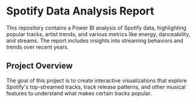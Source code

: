 # Spotify Data Analysis Report

This repository contains a Power BI analysis of Spotify data, highlighting popular tracks, artist trends, and various metrics like energy, danceability, and streams. The report includes insights into streaming behaviors and trends over recent years.

## Project Overview
The goal of this project is to create interactive visualizations that explore Spotify's top-streamed tracks, track release patterns, and other musical features to understand what makes certain tracks popular.
